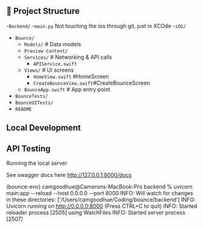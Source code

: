 ## 📂 Project Structure

-`Backend/`
  -`main.py`
Not touching the ios through git, just in XCOde
-`iOS/`
  - `Bounce/`
    - `Models/` # Data models
    - `Preview Content/`
    - `Services/` # Networking & API calls
      - `APIService.swift`
    - `Views/` # UI screens
      - `HomeView.swift` #HomeScreen
      - `CreateBounceView.swift`#CreateBounceScreen
    - `BounceApp.swift` # App entry point
  - `BounceTests/`
  - `BounceUITests/`
- `README`

## Local Development  


## API Testing
Running the local server

See swagger docs here http://127.0.0.1:8000/docs

(bounce-env) camgoodhue@Camerons-MacBook-Pro backend % uvicorn main:app --reload --host 0.0.0.0 --port 8000
INFO:     Will watch for changes in these directories: ['/Users/camgoodhue/Coding/bounce/backend']
INFO:     Uvicorn running on http://0.0.0.0:8000 (Press CTRL+C to quit)
INFO:     Started reloader process [2505] using WatchFiles
INFO:     Started server process [2507]



